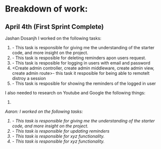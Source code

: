 # Breakdown of work:
## April 4th (First Sprint Complete)
Jashan Dosanjh
I worked on the following tasks:
1. <Watch Videos one-three> - This task is responsible for giving me the understanding of the starter code, and more insight on the project.
2. <Delete Reminder> - This task is resposible for deleting reminders apon users request.
3. <Complete loginSubmit>- This task is resposible for logging in users with email and password
4. <Create admin controller, create admin middleware, create admin view, create admin route>- this task it resposible for being able to remotelt distroy a session
5. <Change hard-code in reminder_controller>- This task is resposible for showing the reminders of the logged in user

I also needed to research on Youtube and Google the following things:
1. <I had to research on what things like findIndex do and how to work with them. The research was through google. >

Aaron:
I worked on the following tasks:
1. <Watch Videos one-three> - This task is responsible for giving me the understanding of the starter code, and more insight on the project.
2. <update reminder> - This task is responsible for updating reminders
3. <Insert Some Task Here> - This task is responsible for xyz functionality.
4. <Insert Some Task Here> - This task is responsible for xyz functionality.


